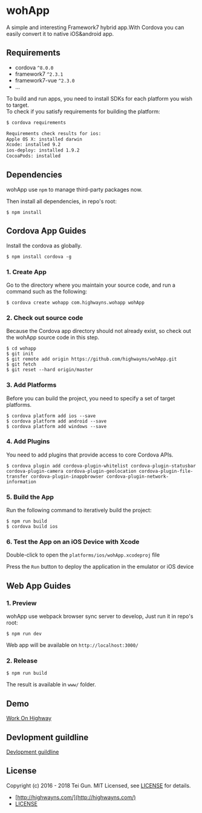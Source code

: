 wohApp
=====

A simple and interesting Framework7 hybrid app.With Cordova you can easily convert it to native iOS&android app.

## Requirements

* cordova `^8.0.0`
* framework7 `^2.3.1`
* framework7-vue `^2.3.0`
* …

To build and run apps, you need to install SDKs for each platform you wish to target.  
To check if you satisfy requirements for building the platform:

``` bash
$ cordova requirements

Requirements check results for ios:
Apple OS X: installed darwin
Xcode: installed 9.2
ios-deploy: installed 1.9.2
CocoaPods: installed

```

## Dependencies

wohApp use `npm` to manage third-party packages now.

Then install all dependencies, in repo's root:

```
$ npm install 
```

## Cordova App Guides

Install the cordova as globally.

```
$ npm install cordova -g
```

### 1. Create App

Go to the directory where you maintain your source code, and run a command such as the following:

```
$ cordova create wohapp com.highwayns.wohapp wohApp
```

### 2. Check out source code

Because the Cordova app directory should not already exist, so check out the wohApp source code in this step.

```
$ cd wohapp  
$ git init   
$ git remote add origin https://github.com/highwayns/wohApp.git  
$ git fetch  
$ git reset --hard origin/master  
```

### 3. Add Platforms

Before you can build the project, you need to specify a set of target platforms.

```
$ cordova platform add ios --save
$ cordova platform add android --save
$ cordova platform add windows --save
```

### 4. Add Plugins

You need to add plugins that provide access to core Cordova APIs.

```
$ cordova plugin add cordova-plugin-whitelist cordova-plugin-statusbar cordova-plugin-camera cordova-plugin-geolocation cordova-plugin-file-transfer cordova-plugin-inappbrowser cordova-plugin-network-information
```

### 5. Build the App

Run the following command to iteratively build the project:

```
$ npm run build
$ cordova build ios
```

### 6. Test the App on an iOS Device with Xcode

Double-click to open the `platforms/ios/wohApp.xcodeproj` file

Press the `Run` button to deploy the application in the emulator or iOS device

## Web App Guides

### 1. Preview

wohApp use webpack browser sync server to develop, Just run it in repo's root:

```
$ npm run dev
```

Web app will be available on `http://localhost:3000/`

### 2. Release

```
$ npm run build
```

The result is available in `www/` folder.

## Demo

[Work On Highway](http://wohapp-3a179.firebaseapp.com/)

## Devlopment guildline

[Devlopment guildline](https://github.com/highwayns/wohApp/blob/master/doc/dev.md)

## License

Copyright (c) 2016 - 2018 Tei Gun. MIT Licensed, see [LICENSE](https://github.com/highwayns/wohApp/blob/master/LICENSE.md) for details.

* [http://highwayns.com/](http://highwayns.com/)
* [LICENSE](https://github.com/highwayns/wohApp/blob/master/LICENSE.md)
